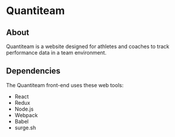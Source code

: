 # Quantiteam

## About
Quantiteam is a website designed for athletes and coaches to track performance data in a team environment.

## Dependencies
The Quantiteam front-end uses these web tools:
* React 
* Redux
* Node.js
* Webpack
* Babel
* surge.sh
